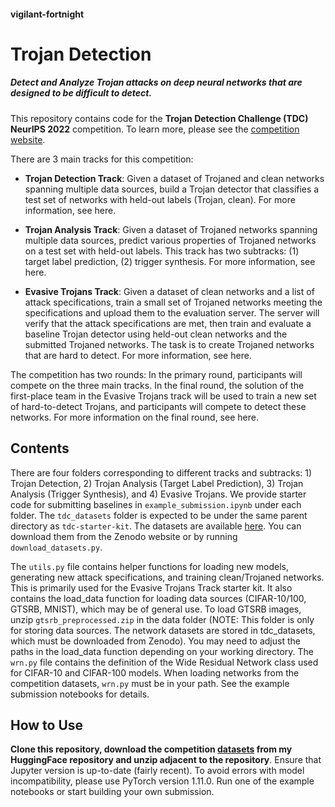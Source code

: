 #### **vigilant-fortnight**

# **Trojan Detection**

##### Detect and Analyze Trojan attacks on deep neural networks that are designed to be difficult to detect. 

This repository contains code for the **Trojan Detection Challenge (TDC) NeurIPS 2022** competition. To learn more, please see the [competition website](https://trojandetection.ai/).

There are 3 main tracks for this competition:
- **Trojan Detection Track**: Given a dataset of Trojaned and clean networks spanning multiple data sources, build a Trojan detector that classifies a test set of networks with held-out labels (Trojan, clean). For more information, see here.

- **Trojan Analysis Track**: Given a dataset of Trojaned networks spanning multiple data sources, predict various properties of Trojaned networks on a test set with held-out labels. This track has two subtracks: (1) target label prediction, (2) trigger synthesis. For more information, see here.

- **Evasive Trojans Track**: Given a dataset of clean networks and a list of attack specifications, train a small set of Trojaned networks meeting the specifications and upload them to the evaluation server. The server will verify that the attack specifications are met, then train and evaluate a baseline Trojan detector using held-out clean networks and the submitted Trojaned networks. The task is to create Trojaned networks that are hard to detect. For more information, see here.

The competition has two rounds: In the primary round, participants will compete on the three main tracks. In the final round, the solution of the first-place team in the Evasive Trojans track will be used to train a new set of hard-to-detect Trojans, and participants will compete to detect these networks. For more information on the final round, see here.

## **Contents**

There are four folders corresponding to different tracks and subtracks: 1) Trojan Detection, 2) Trojan Analysis (Target Label Prediction), 3) Trojan Analysis (Trigger Synthesis), and 4) Evasive Trojans. We provide starter code for submitting baselines in ```example_submission.ipynb``` under each folder. The ```tdc_datasets``` folder is expected to be under the same parent directory as ```tdc-starter-kit```. The datasets are available [here](https://zenodo.org/record/6894041). You can download them from the Zenodo website or by running ```download_datasets.py```.

The ```utils.py``` file contains helper functions for loading new models, generating new attack specifications, and training clean/Trojaned networks. This is primarily used for the Evasive Trojans Track starter kit. It also contains the load_data function for loading data sources (CIFAR-10/100, GTSRB, MNIST), which may be of general use. To load GTSRB images, unzip ```gtsrb_preprocessed.zip``` in the data folder (NOTE: This folder is only for storing data sources. The network datasets are stored in tdc_datasets, which must be downloaded from Zenodo). You may need to adjust the paths in the load_data function depending on your working directory. The ```wrn.py``` file contains the definition of the Wide Residual Network class used for CIFAR-10 and CIFAR-100 models. When loading networks from the competition datasets, ```wrn.py``` must be in your path. See the example submission notebooks for details.

## How to Use

**Clone this repository, download the competition [datasets](https://huggingface.co/datasets/anubhavde/trojan-detection/blob/main/tdc_datasets.zip) from my HuggingFace repository and unzip adjacent to the repository**. Ensure that Jupyter version is up-to-date (fairly recent). To avoid errors with model incompatibility, please use PyTorch version 1.11.0. Run one of the example notebooks or start building your own submission.

